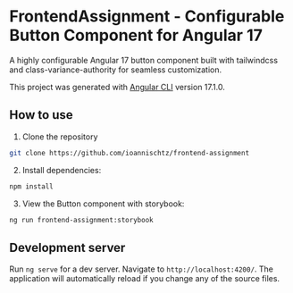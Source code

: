 # FrontendAssignment - Configurable Button Component for Angular 17

A highly configurable Angular 17 button component built with tailwindcss and class-variance-authority for seamless customization.

This project was generated with [Angular CLI](https://github.com/angular/angular-cli) version 17.1.0.

## How to use

1. Clone the repository

```bash
git clone https://github.com/ioannischtz/frontend-assignment
```

2. Install dependencies:

```bash
npm install
```

3. View the Button component with storybook:

```bash
ng run frontend-assignment:storybook
```

## Development server

Run `ng serve` for a dev server. Navigate to `http://localhost:4200/`. The application will automatically reload if you change any of the source files.



